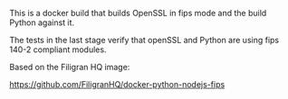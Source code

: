 This is a docker build that builds OpenSSL in fips 
mode and the build Python against it. 
 
The tests in the last stage verify that openSSL 
and Python are using fips 140-2 compliant modules. 

Based on the Filigran HQ image:

https://github.com/FiligranHQ/docker-python-nodejs-fips

